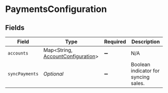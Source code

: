 # PaymentsConfiguration


## Fields

| Field                                                                                | Type                                                                                 | Required                                                                             | Description                                                                          |
| ------------------------------------------------------------------------------------ | ------------------------------------------------------------------------------------ | ------------------------------------------------------------------------------------ | ------------------------------------------------------------------------------------ |
| `accounts`                                                                           | Map<String, [AccountConfiguration](../../models/components/AccountConfiguration.md)> | :heavy_minus_sign:                                                                   | N/A                                                                                  |
| `syncPayments`                                                                       | *Optional<Boolean>*                                                                  | :heavy_minus_sign:                                                                   | Boolean indicator for syncing sales.                                                 |